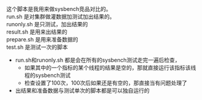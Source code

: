 这个脚本是我用来做sysbench竞品对比的。  
run.sh 是对集群做灌数据加测试加出结果的。  
runonly.sh 是只测试，加出结果的  
result.sh 是用来出结果的  
prepare.sh 是用来准备数据的  
test.sh 是测试一次的脚本  
* run.sh和runonly.sh 都是会在所有的sysbench测试走完一遍后检查，
  * 如果其中的一个指标的某个线程的结果是空的，那就直接运行该指标该线程的sysbench测试
  * 检查设置了100次，100次后如果还是有空的，那直接当有问题处理了
* 出结果和准备数据与测试单次的脚本都是可以独自运行的
